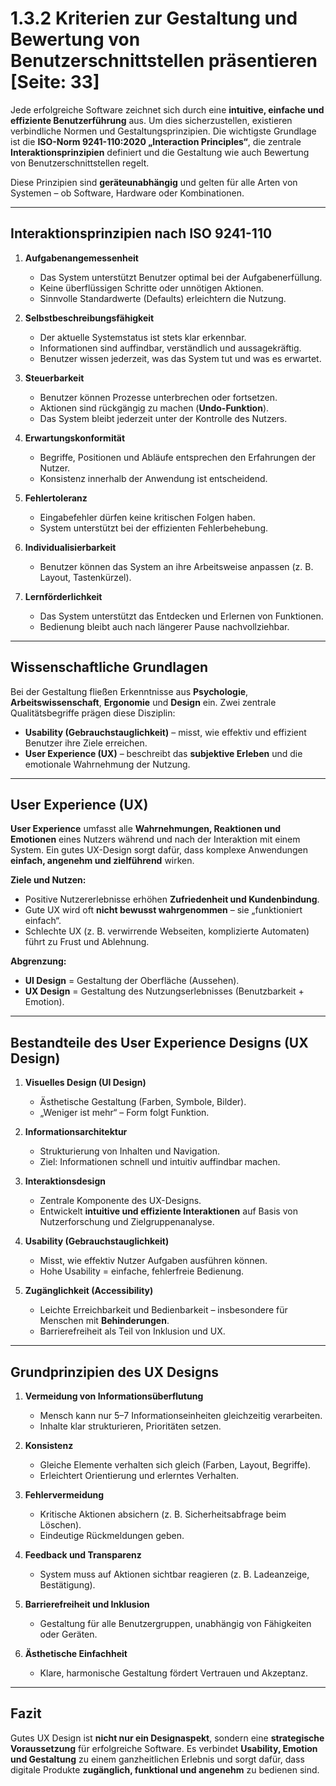 # 1.3.2 Kriterien zur Gestaltung und Bewertung von Benutzerschnittstellen präsentieren [Seite: 33]

Jede erfolgreiche Software zeichnet sich durch eine **intuitive, einfache und effiziente Benutzerführung** aus. Um dies sicherzustellen, existieren verbindliche Normen und Gestaltungsprinzipien. Die wichtigste Grundlage ist die **ISO-Norm 9241-110:2020 „Interaction Principles“**, die zentrale **Interaktionsprinzipien** definiert und die Gestaltung wie auch Bewertung von Benutzerschnittstellen regelt.

Diese Prinzipien sind **geräteunabhängig** und gelten für alle Arten von Systemen – ob Software, Hardware oder Kombinationen.

---

## Interaktionsprinzipien nach ISO 9241-110

1. **Aufgabenangemessenheit**

   * Das System unterstützt Benutzer optimal bei der Aufgabenerfüllung.
   * Keine überflüssigen Schritte oder unnötigen Aktionen.
   * Sinnvolle Standardwerte (Defaults) erleichtern die Nutzung.

2. **Selbstbeschreibungsfähigkeit**

   * Der aktuelle Systemstatus ist stets klar erkennbar.
   * Informationen sind auffindbar, verständlich und aussagekräftig.
   * Benutzer wissen jederzeit, was das System tut und was es erwartet.

3. **Steuerbarkeit**

   * Benutzer können Prozesse unterbrechen oder fortsetzen.
   * Aktionen sind rückgängig zu machen (**Undo-Funktion**).
   * Das System bleibt jederzeit unter der Kontrolle des Nutzers.

4. **Erwartungskonformität**

   * Begriffe, Positionen und Abläufe entsprechen den Erfahrungen der Nutzer.
   * Konsistenz innerhalb der Anwendung ist entscheidend.

5. **Fehlertoleranz**

   * Eingabefehler dürfen keine kritischen Folgen haben.
   * System unterstützt bei der effizienten Fehlerbehebung.

6. **Individualisierbarkeit**

   * Benutzer können das System an ihre Arbeitsweise anpassen (z. B. Layout, Tastenkürzel).

7. **Lernförderlichkeit**

   * Das System unterstützt das Entdecken und Erlernen von Funktionen.
   * Bedienung bleibt auch nach längerer Pause nachvollziehbar.

---

## Wissenschaftliche Grundlagen

Bei der Gestaltung fließen Erkenntnisse aus **Psychologie**, **Arbeitswissenschaft**, **Ergonomie** und **Design** ein. Zwei zentrale Qualitätsbegriffe prägen diese Disziplin:

* **Usability (Gebrauchstauglichkeit)** – misst, wie effektiv und effizient Benutzer ihre Ziele erreichen.
* **User Experience (UX)** – beschreibt das **subjektive Erleben** und die emotionale Wahrnehmung der Nutzung.

---

## User Experience (UX)

**User Experience** umfasst alle **Wahrnehmungen, Reaktionen und Emotionen** eines Nutzers während und nach der Interaktion mit einem System.
Ein gutes UX-Design sorgt dafür, dass komplexe Anwendungen **einfach, angenehm und zielführend** wirken.

**Ziele und Nutzen:**

* Positive Nutzererlebnisse erhöhen **Zufriedenheit und Kundenbindung**.
* Gute UX wird oft **nicht bewusst wahrgenommen** – sie „funktioniert einfach“.
* Schlechte UX (z. B. verwirrende Webseiten, komplizierte Automaten) führt zu Frust und Ablehnung.

**Abgrenzung:**

* **UI Design** = Gestaltung der Oberfläche (Aussehen).
* **UX Design** = Gestaltung des Nutzungserlebnisses (Benutzbarkeit + Emotion).

---

## Bestandteile des User Experience Designs (UX Design)

1. **Visuelles Design (UI Design)**

   * Ästhetische Gestaltung (Farben, Symbole, Bilder).
   * „Weniger ist mehr“ – Form folgt Funktion.

2. **Informationsarchitektur**

   * Strukturierung von Inhalten und Navigation.
   * Ziel: Informationen schnell und intuitiv auffindbar machen.

3. **Interaktionsdesign**

   * Zentrale Komponente des UX-Designs.
   * Entwickelt **intuitive und effiziente Interaktionen** auf Basis von Nutzerforschung und Zielgruppenanalyse.

4. **Usability (Gebrauchstauglichkeit)**

   * Misst, wie effektiv Nutzer Aufgaben ausführen können.
   * Hohe Usability = einfache, fehlerfreie Bedienung.

5. **Zugänglichkeit (Accessibility)**

   * Leichte Erreichbarkeit und Bedienbarkeit – insbesondere für Menschen mit **Behinderungen**.
   * Barrierefreiheit als Teil von Inklusion und UX.

---

## Grundprinzipien des UX Designs

1. **Vermeidung von Informationsüberflutung**

   * Mensch kann nur 5–7 Informationseinheiten gleichzeitig verarbeiten.
   * Inhalte klar strukturieren, Prioritäten setzen.

2. **Konsistenz**

   * Gleiche Elemente verhalten sich gleich (Farben, Layout, Begriffe).
   * Erleichtert Orientierung und erlerntes Verhalten.

3. **Fehlervermeidung**

   * Kritische Aktionen absichern (z. B. Sicherheitsabfrage beim Löschen).
   * Eindeutige Rückmeldungen geben.

4. **Feedback und Transparenz**

   * System muss auf Aktionen sichtbar reagieren (z. B. Ladeanzeige, Bestätigung).

5. **Barrierefreiheit und Inklusion**

   * Gestaltung für alle Benutzergruppen, unabhängig von Fähigkeiten oder Geräten.

6. **Ästhetische Einfachheit**

   * Klare, harmonische Gestaltung fördert Vertrauen und Akzeptanz.

---

## Fazit

Gutes UX Design ist **nicht nur ein Designaspekt**, sondern eine **strategische Voraussetzung** für erfolgreiche Software.
Es verbindet **Usability, Emotion und Gestaltung** zu einem ganzheitlichen Erlebnis und sorgt dafür, dass digitale Produkte **zugänglich, funktional und angenehm** zu bedienen sind.
